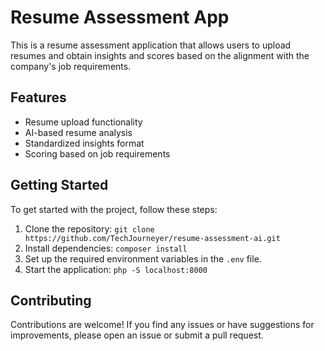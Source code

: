 # Resume Assessment App

This is a resume assessment application that allows users to upload resumes and obtain insights and scores based on the alignment with the company's job requirements.

## Features

- Resume upload functionality
- AI-based resume analysis
- Standardized insights format
- Scoring based on job requirements


## Getting Started

To get started with the project, follow these steps:

1. Clone the repository: `git clone https://github.com/TechJourneyer/resume-assessment-ai.git`
2. Install dependencies: `composer install`
3. Set up the required environment variables in the `.env` file.
4. Start the application: `php -S localhost:8000`

## Contributing

Contributions are welcome! If you find any issues or have suggestions for improvements, please open an issue or submit a pull request.
